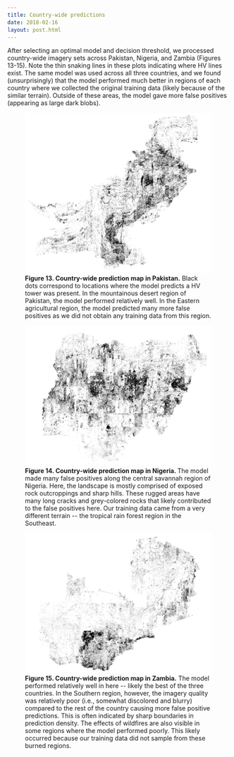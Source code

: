 ```yaml
---
title: Country-wide predictions
date: 2018-02-16
layout: post.html
---
```


After selecting an optimal model and decision threshold, we processed country-wide imagery sets across Pakistan, Nigeria, and Zambia (Figures 13-15). Note the thin snaking lines in these plots indicating where HV lines exist. The same model was used across all three countries, and we found (unsurprisingly) that the model performed much better in regions of each country where we collected the original training data (likely because of the similar terrain). Outside of these areas, the model gave more false positives (appearing as large dark blobs).

<figure class="align-center">
  <img src="/assets/graphics/content/results_plots/ml_output_pakistan_2.png" alt="Pakistan country-wide HV tower prediction" />
  <figcaption><b>Figure 13. Country-wide prediction map in Pakistan.</b> Black dots correspond to locations where the model predicts a HV tower was present. In the mountainous desert region of Pakistan, the model performed relatively well. In the Eastern agricultural region, the model predicted many more false positives as we did not obtain any training data from this region.</figcaption>
</figure>

<figure class="align-center">
  <img src="/assets/graphics/content/results_plots/ml_output_nigeria_1.png" alt="Nigeria country-wide HV tower prediction" />
  <figcaption><b>Figure 14. Country-wide prediction map in Nigeria. </b>The model made many false positives along the central savannah region of Nigeria. Here, the landscape is mostly comprised of exposed rock outcroppings and sharp hills. These rugged areas have many long cracks and grey-colored rocks that likely contributed to the false positives here. Our training data came from a very different terrain -- the tropical rain forest region in the Southeast.</figcaption>
</figure>

<figure class="align-center">
  <img src="/assets/graphics/content/results_plots/ml_output_zambia_1.png" alt="Zambia country-wide HV tower prediction" />
  <figcaption><b>Figure 15. Country-wide prediction map in Zambia.</b> The model performed relatively well in here -- likely the best of the three countries. In the Southern region, however, the imagery quality was relatively poor (i.e., somewhat discolored and blurry) compared to the rest of the country causing more false positive predictions. This is often indicated by sharp boundaries in prediction density. The effects of wildfires are also visible in some regions where the model performed poorly. This likely occurred because our training data did not sample from these burned regions. </figcaption>
</figure>
